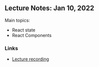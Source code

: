 ## Lecture Notes: Jan 10, 2022

Main topics: 
- React state
- React Components

### Links

* [Lecture recording](https://vimeo.com/788062821/497997f5e5)